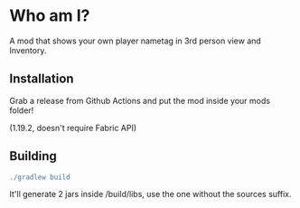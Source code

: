 
# Who am I?




A mod that shows your own player nametag in 3rd person view and Inventory. 

## Installation

 Grab a release from Github Actions and put the mod inside your mods folder!

 (1.19.2, doesn't require Fabric API)


## Building

```gradle
./gradlew build
```
It'll generate 2 jars inside /build/libs, use the one without the sources suffix.
    
